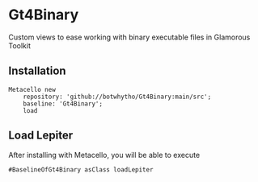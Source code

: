 # Gt4Binary
Custom views to ease working with binary executable files in Glamorous Toolkit
## Installation```Metacello new	repository: 'github://botwhytho/Gt4Binary:main/src';	baseline: 'Gt4Binary';	load```## Load Lepiter				After installing with Metacello, you will be able to execute```#BaselineOfGt4Binary asClass loadLepiter```